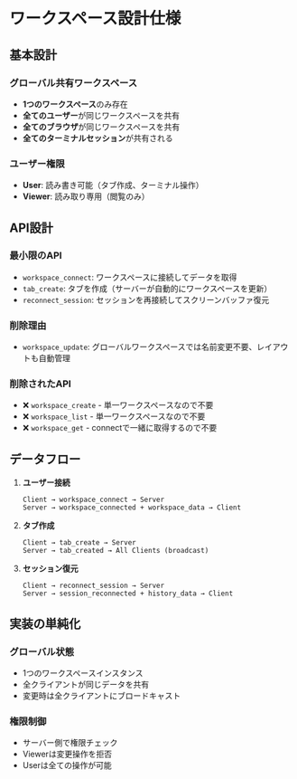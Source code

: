 # ワークスペース設計仕様

## 基本設計

### **グローバル共有ワークスペース**
- **1つのワークスペース**のみ存在
- **全てのユーザー**が同じワークスペースを共有
- **全てのブラウザ**が同じワークスペースを共有
- **全てのターミナルセッション**が共有される

### **ユーザー権限**
- **User**: 読み書き可能（タブ作成、ターミナル操作）
- **Viewer**: 読み取り専用（閲覧のみ）

## API設計

### **最小限のAPI**
- `workspace_connect`: ワークスペースに接続してデータを取得
- `tab_create`: タブを作成（サーバーが自動的にワークスペースを更新）
- `reconnect_session`: セッションを再接続してスクリーンバッファ復元

### **削除理由**
- `workspace_update`: グローバルワークスペースでは名前変更不要、レイアウトも自動管理

### **削除されたAPI**
- ❌ `workspace_create` - 単一ワークスペースなので不要
- ❌ `workspace_list` - 単一ワークスペースなので不要
- ❌ `workspace_get` - connectで一緒に取得するので不要

## データフロー

1. **ユーザー接続**
   ```
   Client → workspace_connect → Server
   Server → workspace_connected + workspace_data → Client
   ```

2. **タブ作成**
   ```
   Client → tab_create → Server
   Server → tab_created → All Clients (broadcast)
   ```

3. **セッション復元**
   ```
   Client → reconnect_session → Server
   Server → session_reconnected + history_data → Client
   ```

## 実装の単純化

### **グローバル状態**
- 1つのワークスペースインスタンス
- 全クライアントが同じデータを共有
- 変更時は全クライアントにブロードキャスト

### **権限制御**
- サーバー側で権限チェック
- Viewerは変更操作を拒否
- Userは全ての操作が可能